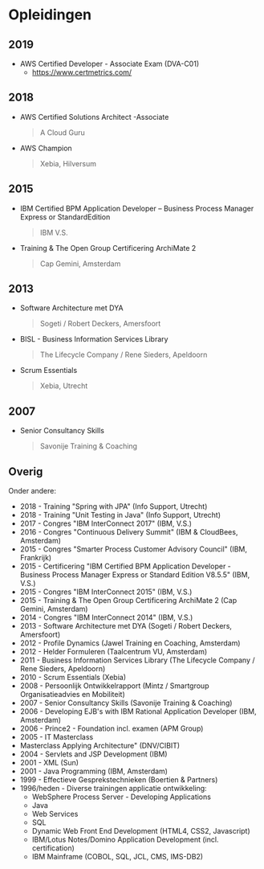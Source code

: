 # Opleidingen

## 2019

- AWS Certified Developer - Associate Exam (DVA-C01)
  - https://www.certmetrics.com/

## 2018

- AWS Certified Solutions Architect -Associate

    > A Cloud Guru

- AWS Champion

    > Xebia, Hilversum

## 2015

- IBM Certified BPM Application Developer – Business Process Manager Express or StandardEdition

    > IBM V.S.

- Training & The Open Group Certificering ArchiMate 2

    > Cap Gemini, Amsterdam

## 2013

- Software Architecture met DYA

    > Sogeti / Robert Deckers, Amersfoort

- BISL - Business Information Services Library

    > The Lifecycle Company / Rene Sieders, Apeldoorn

- Scrum Essentials

    > Xebia, Utrecht

## 2007

- Senior Consultancy Skills

    > Savonije Training & Coaching

## Overig

Onder andere:

- 2018 - Training "Spring with JPA" (Info Support, Utrecht)
- 2018 - Training "Unit Testing in Java" (Info Support, Utrecht)
- 2017 - Congres "IBM InterConnect 2017" (IBM, V.S.)
- 2016 - Congres "Continuous Delivery Summit" (IBM & CloudBees, Amsterdam)
- 2015 - Congres "Smarter Process Customer Advisory Council" (IBM, Frankrijk)
- 2015 - Certificering "IBM Certified BPM Application Developer - Business Process Manager Express or Standard Edition V8.5.5" (IBM, V.S.)
- 2015 - Congres "IBM InterConnect 2015" (IBM, V.S.)
- 2015 - Training & The Open Group Certificering ArchiMate 2 (Cap Gemini, Amsterdam)
- 2014 - Congres "IBM InterConnect 2014" (IBM, V.S.)
- 2013 - Software Architecture met DYA (Sogeti / Robert Deckers, Amersfoort)
- 2012 - Profile Dynamics (Jawel Training en Coaching, Amsterdam)
- 2012 - Helder Formuleren (Taalcentrum VU, Amsterdam)
- 2011 - Business Information Services Library (The Lifecycle Company / Rene Sieders, Apeldoorn)
- 2010 - Scrum Essentials (Xebia)
- 2008 - Persoonlijk Ontwikkelrapport (Mintz / Smartgroup Organisatieadvies en Mobiliteit)
- 2007 - Senior Consultancy Skills (Savonije Training & Coaching)
- 2006 - Developing EJB's with IBM Rational Application Developer (IBM, Amsterdam)
- 2006 - Prince2 - Foundation incl. examen (APM Group)
- 2005 - IT Masterclass
- Masterclass Applying Architecture" (DNV/CIBIT)
- 2004 - Servlets and JSP Development (IBM)
- 2001 - XML (Sun)
- 2001 - Java Programming (IBM, Amsterdam)
- 1999 - Effectieve Gesprekstechnieken (Boertien & Partners)
- 1996/heden - Diverse trainingen applicatie ontwikkeling:
    - WebSphere Process Server - Developing Applications
    - Java
    - Web Services
    - SQL
    - Dynamic Web Front End Development (HTML4, CSS2, Javascript)
    - IBM/Lotus Notes/Domino Application Development (incl. certification)
    - IBM Mainframe (COBOL, SQL, JCL, CMS, IMS-DB2)
